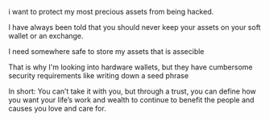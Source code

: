 i want to protect my most precious assets from being hacked.

I have always been told that you should never keep your assets on your soft wallet or an exchange. 

I need somewhere safe to store my assets that is assecible 

That is why I'm looking into hardware wallets, but they have cumbersome security requirements like writing down a seed phrase

In short: You can’t take it with you, but through a trust, you can define how you want your life’s work and wealth to continue to benefit the people and causes you love and care for.
